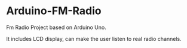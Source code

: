 # Arduino-FM-Radio
Fm Radio Project based on Arduino Uno.

It includes LCD display, can make the user listen to real radio channels.
